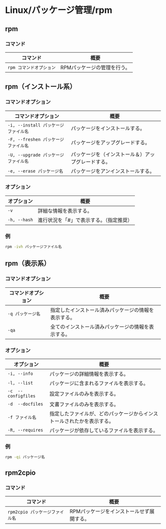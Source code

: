 # Linux/パッケージ管理/rpm

## rpm

### コマンド

|コマンド|概要|
|---|---|
|`rpm コマンドオプション`|RPMパッケージの管理を行う。|

## rpm（インストール系）

### コマンドオプション

| コマンドオプション                   | 概要                                               |
| ------------------------------------ | -------------------------------------------------- |
| `-i, --install パッケージファイル名` | パッケージをインストールする。                     |
| `-F, --freshen パッケージファイル名` | パッケージをアップグレードする。                   |
| `-U, --upgrade パッケージファイル名` | パッケージを（インストール＆）アップグレードする。 |
| `-e, --erase パッケージ名`           | パッケージをアンインストールする。                 |

### オプション

| オプション   | 概要                                    |
| ------------ | --------------------------------------- |
| `-v`         | 詳細な情報を表示する。                  |
| `-h, --hash` | 進行状況を「#」で表示する。（指定推奨） |

### 例

```bash
rpm -ivh パッケージファイル名
```

## rpm（表示系）

### コマンドオプション

| コマンドオプション | 概要                                                 |
| ------------------ | ---------------------------------------------------- |
| `-q パッケージ名`  | 指定したインストール済みパッケージの情報を表示する。 |
| `-qa`              | 全てのインストール済みパッケージの情報を表示する。   |

### オプション

| オプション          | 概要                                                         |
| ------------------- | ------------------------------------------------------------ |
| `-i, --info`        | パッケージの詳細情報を表示する。                             |
| `-l, --list`        | パッケージに含まれるファイルを表示する。                     |
| `-c  --configfiles` | 設定ファイルのみを表示する。                                 |
| `-d  --docfiles`    | 文書ファイルのみを表示する。                                 |
| `-f ファイル名`     | 指定したファイルが、どのパッケージからインストールされたかを表示する。 |
| `-R, --requires`    | パッケージが依存しているファイルを表示する。                 |

### 例

```bash
rpm -qi パッケージ名
```

## rpm2cpio

### コマンド

|コマンド|概要|
|---|---|
|`rpm2cpio パッケージファイル名`|RPMパッケージをインストールせず展開する。|
